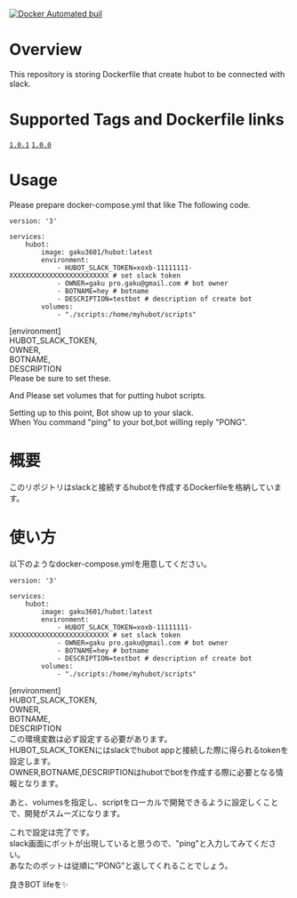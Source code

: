 [![Docker Automated buil](https://img.shields.io/docker/automated/jrottenberg/ffmpeg.svg)](https://hub.docker.com/r/gaku3601/hubot/)
# Overview
This repository is storing Dockerfile that create hubot to be connected with slack.

# Supported Tags and Dockerfile links
[`1.0.1`](https://github.com/gaku3601/hubot/tree/1.0.1) [`1.0.0`](https://github.com/gaku3601/hubot/tree/1.0.0)

# Usage
Please prepare docker-compose.yml that like The following code.
~~~
version: '3'

services:
    hubot:
        image: gaku3601/hubot:latest
        environment:
            - HUBOT_SLACK_TOKEN=xoxb-11111111-XXXXXXXXXXXXXXXXXXXXXXXXX # set slack token
            - OWNER=gaku pro.gaku@gmail.com # bot owner
            - BOTNAME=hey # botname
            - DESCRIPTION=testbot # description of create bot  
        volumes:
            - "./scripts:/home/myhubot/scripts"
~~~
[environment]  
HUBOT_SLACK_TOKEN,  
OWNER,  
BOTNAME,  
DESCRIPTION  
Please be sure to set these.  
  
And Please set volumes that for putting hubot scripts.  
  
Setting up to this point, Bot show up to your slack.  
When You command "ping" to your bot,bot willing reply "PONG".

# 概要
このリポジトリはslackと接続するhubotを作成するDockerfileを格納しています。  

# 使い方
以下のようなdocker-compose.ymlを用意してください。  
~~~
version: '3'

services:
    hubot:
        image: gaku3601/hubot:latest
        environment:
            - HUBOT_SLACK_TOKEN=xoxb-11111111-XXXXXXXXXXXXXXXXXXXXXXXXX # set slack token
            - OWNER=gaku pro.gaku@gmail.com # bot owner
            - BOTNAME=hey # botname
            - DESCRIPTION=testbot # description of create bot  
        volumes:
            - "./scripts:/home/myhubot/scripts"
~~~
[environment]  
HUBOT_SLACK_TOKEN,  
OWNER,  
BOTNAME,  
DESCRIPTION  
この環境変数は必ず設定する必要があります。  
HUBOT_SLACK_TOKENにはslackでhubot appと接続した際に得られるtokenを設定します。  
OWNER,BOTNAME,DESCRIPTIONはhubotでbotを作成する際に必要となる情報となります。  
  
あと、volumesを指定し、scriptをローカルで開発できるように設定しくことで、開発がスムーズになります。  
  
これで設定は完了です。  
slack画面にボットが出現していると思うので、"ping"と入力してみてください。  
あなたのボットは従順に"PONG"と返してくれることでしょう。  
  
良きBOT lifeを✨

